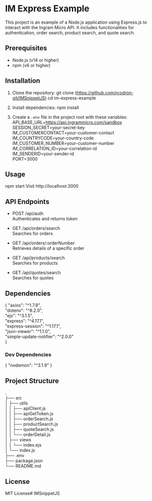 # IM Express Example

This project is an example of a Node.js application using Express.js to interact with the Ingram Micro API. It includes functionalities for authentication, order search, product search, and quote search.

## Prerequisites
- Node.js (v14 or higher)
- npm (v6 or higher)

## Installation
1. Clone the repository:
   git clone [(https://github.com/rcodron-git/IMSnippetJS)](https://github.com/rcodron-git/IMSnippetJS)
   cd im-express-example

2. Install dependencies:
   npm install

3. Create a `.env` file in the project root with these variables:
   API_BASE_URL=https://api.ingrammicro.com/sandbox  
   SESSION_SECRET=your-secret-key  
   IM_CUSTOMERCONTACT=your-customer-contact  
   IM_COUNTRYCODE=your-country-code  
   IM_CUSTOMER_NUMBER=your-customer-number  
   IM_CORRELATION_ID=your-correlation-id  
   IM_SENDERID=your-sender-id  
   PORT=3000  

## Usage
npm start
Visit http://localhost:3000

## API Endpoints
- POST /api/auth  
  Authenticates and returns token

- GET /api/orders/search  
  Searches for orders

- GET /api/orders/:orderNumber  
  Retrieves details of a specific order

- GET /api/products/search  
  Searches for products

- GET /api/quotes/search  
  Searches for quotes

## Dependencies
{
  "axios": "^1.7.9",  
  "dotenv": "^8.2.0",  
  "ejs": "^3.1.5",  
  "express": "^4.17.1",  
  "express-session": "^1.17.1",  
  "json-viewer": "^1.1.0",  
  "simple-update-notifier": "^2.0.0"  
}

### Dev Dependencies
{
  "nodemon": "^3.1.9"
}

## Project Structure
.  
├── src  
│   ├── utils  
│   │   ├── apiClient.js  
│   │   ├── apiGetToken.js  
│   │   ├── orderSearch.js  
│   │   ├── productSearch.js  
│   │   ├── quoteSearch.js  
│   │   └── orderDetail.js  
│   ├── views  
│   │   └── index.ejs  
│   └── index.js  
├── .env  
├── package.json  
└── README.md  

## License
MIT License# IMSnippetJS
